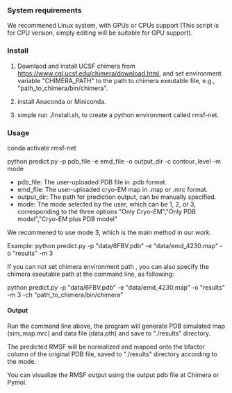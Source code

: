 ### System requirements

We recommened Linux system, with GPUs or CPUs support (This script is for CPU version, simply editing will be suitable for GPU support).

### Install

1. Downlaod and install UCSF chimera from  https://www.cgl.ucsf.edu/chimera/download.html, and set environment variable "CHIMERA_PATH" to the path to chimera exeutable file, e.g., "path_to_chimera/bin/chimera".

2. install Anaconda or Miniconda.

3. simple run ./install.sh, to create a python environment called rmsf-net. 


### Usage
conda activate rmsf-net

python predict.py -p pdb_file -e emd_file -o output_dir -c contour_level -m mode 

- pdb_file: The user-uploaded PDB file in .pdb format.
- emd_file: The user-uploaded cryo-EM map in .map or .mrc format.
- output_dir: The path for prediction output, can be manually specified.
- mode: The mode selected by the user, which can be 1, 2, or 3, corresponding to the three options "Only Cryo-EM","Only PDB model","Cryo-EM plus PDB model"

We recommened to use mode 3, which is the main method in our work.

Example: 
python predict.py -p "data/6FBV.pdb" -e "data/emd_4230.map" -o "results" -m 3 

If you can not set chimera environment path , you can also specify the chimera exeutable path at the command line, as following: 

python predict.py -p "data/6FBV.pdb" -e "data/emd_4230.map" -o "results" -m 3 -ch "path_to_chimera/bin/chimera"
 


#### Output
Run the command line above, the program will generate PDB simulated map (sim_map.mrc) and data file (data.pth) and save to "./results" directory. 

The predicted RMSF will be normalized and mapped onto the bfactor column of the original PDB file, saved to  "./results" directory according to the mode.  

You can visualize the RMSF output using the output pdb file at Chimera or Pymol.





